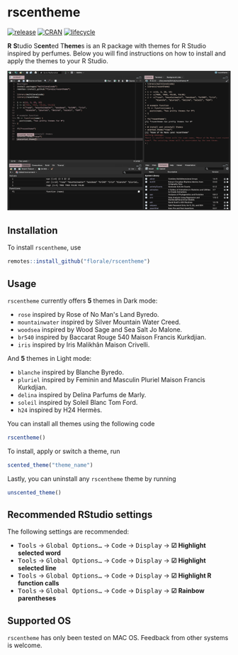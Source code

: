 # rscentheme

<!-- badges: start -->
[![release](https://img.shields.io/github/v/release/florale/rscentheme)](https://github.com/florale/rscentheme/releases/latest)
[![CRAN](https://www.r-pkg.org/badges/version/rscentheme)](https://cran.r-project.org/package=rscentheme)
[![lifecycle](https://lifecycle.r-lib.org/articles/figures/lifecycle-experimental.svg)](https://lifecycle.r-lib.org/articles/stages.html#experimental)
<!-- badges: end -->
 
**R** **S**tudio S**cent**ed T**heme**s
is an R package with themes for R Studio inspired by perfumes. 
Below you will find instructions on how to install and apply the themes to your R Studio. 

![](https://github.com/florale/rscentheme/blob/main/inst/media/rscentheme.gif)

## Installation
To install `rscentheme`, use

```r
remotes::install_github("florale/rscentheme")
```

## Usage
`rscentheme` currently offers **5** themes in Dark mode:

- `rose` inspired by Rose of No Man's Land Byredo.
- `mountainwater` inspired by Silver Mountain Water Creed.
- `woodsea` inspired by Wood Sage and Sea Salt Jo Malone.
- `br540` inspired by Baccarat Rouge 540 Maison Francis Kurkdjian.
- `iris` inspired by Iris Malikhân Maison Crivelli.

And **5** themes in Light mode:

- `blanche` inspired by Blanche Byredo.
- `pluriel` inspired by Feminin and Masculin Pluriel Maison Francis Kurkdjian.
- `delina` inspired by Delina Parfums de Marly.
- `soleil` inspired by Soleil Blanc Tom Ford.
- `h24` inspired by H24 Hermès.

You can install all themes using the following code

```r
rscentheme()
```

To install, apply or switch a theme, run
```r
scented_theme("theme_name")
```

Lastly, you can uninstall any `rscentheme` theme by running 
```r
unscented_theme()
```

## Recommended RStudio settings

The following settings are recommended:
- <kbd>Tools</kbd> → <kbd>Global Options…</kbd> → <kbd>Code</kbd> → <kbd>Display</kbd> → **☑ Highlight selected word**
- <kbd>Tools</kbd> → <kbd>Global Options…</kbd> → <kbd>Code</kbd> → <kbd>Display</kbd> → **☑ Highlight selected line**
- <kbd>Tools</kbd> → <kbd>Global Options…</kbd> → <kbd>Code</kbd> → <kbd>Display</kbd> → **☑ Highlight R function calls**
- <kbd>Tools</kbd> → <kbd>Global Options…</kbd> → <kbd>Code</kbd> → <kbd>Display</kbd> → **☑ Rainbow parentheses**

## Supported OS
`rscentheme` has only been tested on MAC OS. Feedback from other systems is welcome.
